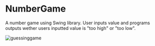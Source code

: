 # NumberGame

A number game using Swing library. User inputs value and programs outputs wether users inputted value is "too high" or "too low".

![guessinggame](https://cloud.githubusercontent.com/assets/20860945/25520234/3c6e1210-2bc9-11e7-8368-7fd9f98992a5.png)
